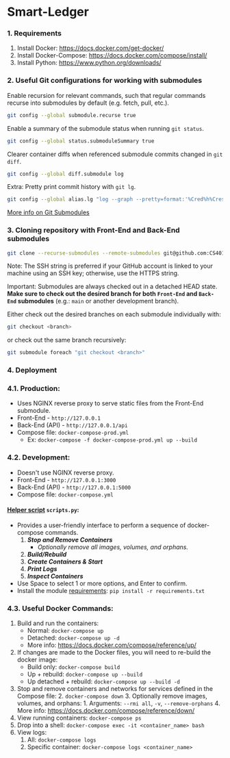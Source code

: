 # Smart-Ledger

### 1. Requirements

1. Install Docker: https://docs.docker.com/get-docker/
2. Install Docker-Compose: https://docs.docker.com/compose/install/
3. Install Python: https://www.python.org/downloads/

### 2. Useful Git configurations for working with submodules

Enable recursion for relevant commands, such that regular commands recurse into submodules by default (e.g. fetch, pull,
etc.).

```bash
git config --global submodule.recurse true
```

Enable a summary of the submodule status when running `git status`.

```bash
git config --global status.submoduleSummary true
```

Clearer container diffs when referenced submodule commits changed in `git diff`.

```bash
git config --global diff.submodule log
```

Extra: Pretty print commit history with `git lg`.

```bash
git config --global alias.lg "log --graph --pretty=format:'%Cred%h%Creset -%C(yellow)%d%Creset %s %Cgreen(%cr) %C(bold blue)<%an>%Creset' --abbrev-commit --date=relative"
```

[More info on Git Submodules](https://git-scm.com/book/en/v2/Git-Tools-Submodules)

### 3. Cloning repository with Front-End and Back-End submodules

```bash
git clone --recurse-submodules --remote-submodules git@github.com:CS401-Team-Project/Smart-Ledger.git
```

Note: The SSH string is preferred if your GitHub account is linked to your machine using an SSH key; otherwise, use the
HTTPS string.

Important: Submodules are always checked out in a detached HEAD state.  
**Make sure to check out the desired branch for both `Front-End` and `Back-End` submodules** (e.g.: `main` or another
development branch).

Either check out the desired branches on each submodule individually with:

```bash
git checkout <branch>
```

or check out the same branch recursively:

```bash
git submodule foreach "git checkout <branch>"
```

### 4. Deployment

### 4.1. Production:
- Uses NGINX reverse proxy to serve static files from the Front-End submodule.
- Front-End - `http://127.0.0.1`
- Back-End (API) - `http://127.0.0.1/api`
- Compose file: `docker-compose-prod.yml`
  - Ex: `docker-compose -f docker-compose-prod.yml up --build ` 

### 4.2. Development:
- Doesn't use NGINX reverse proxy.
- Front-End - `http://127.0.0.1:3000`
- Back-End (API) - `http://127.0.0.1:5000`
- Compose file: `docker-compose.yml`

#### [Helper script](./scripts.py) `scripts.py`:
- Provides a user-friendly interface to perform a sequence of docker-compose commands.
	1. **_Stop and Remove Containers_**
		- _Optionally remove all images, volumes, and orphans._
	2. **_Build/Rebuild_**
	3. **_Create Containers & Start_**
	4. **_Print Logs_**
	5. **_Inspect Containers_**
- Use Space to select 1 or more options, and Enter to confirm.
- Install the module [requirements](./requirements.txt): `pip install -r requirements.txt`

### 4.3. Useful Docker Commands:

1. Build and run the containers:
	- Normal: `docker-compose up`
	- Detached: `docker-compose up -d`
	- More info: https://docs.docker.com/compose/reference/up/
2. If changes are made to the Docker files, you will need to re-build the docker image:
	- Build only: `docker-compose build`
	- Up + rebuild: `docker-compose up --build`
	- Up detached + rebuild: `docker-compose up --build -d`
3. Stop and remove containers and networks for services defined in the Compose file:
	2. `docker-compose down`
	3. Optionally remove images, volumes, and orphans:
		1. Arguments: `--rmi all`, `-v`, `--remove-orphans`
	4. More info: https://docs.docker.com/compose/reference/down/
4. View running containers: `docker-compose ps`
5. Drop into a shell: `docker-compose exec -it <container_name> bash`
6. View logs:
	1. All: `docker-compose logs`
	2. Specific container: `docker-compose logs <container_name>`
